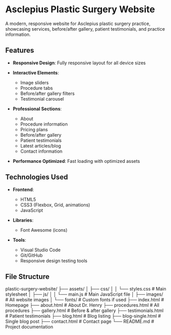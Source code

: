 # Asclepius Plastic Surgery Website
A modern, responsive website for Asclepius plastic surgery practice, showcasing services, before/after gallery, patient testimonials, and practice information.

## Features

- **Responsive Design**: Fully responsive layout for all device sizes

- **Interactive Elements**:
  - Image sliders
  - Procedure tabs
  - Before/after gallery filters
  - Testimonial carousel

- **Professional Sections**:
  - About 
  - Procedure information
  - Pricing plans
  - Before/after gallery
  - Patient testimonials
  - Latest articles/blog
  - Contact information
- **Performance Optimized**: Fast loading with optimized assets

## Technologies Used

- **Frontend**:
  - HTML5
  - CSS3 (Flexbox, Grid, animations)
  - JavaScript

- **Libraries**:
  - Font Awesome (icons)

- **Tools**:
  - Visual Studio Code
  - Git/GitHub
  - Responsive design testing tools

## File Structure
plastic-surgery-website/
├── assets/
│ ├── css/
│ │ └── styles.css # Main stylesheet
│ ├── js/
│ │ └── main.js # Main JavaScript file
│ ├── images/ # All website images
│ └── fonts/ # Custom fonts if used
├── index.html # Homepage
├── about.html # About Dr. Henry
├── procedures.html # All procedures
├── gallery.html # Before & after gallery
├── testimonials.html # Patient testimonials
├── blog.html # Blog listing
├── blog-single.html # Single blog post
├── contact.html # Contact page
└── README.md # Project documentation

